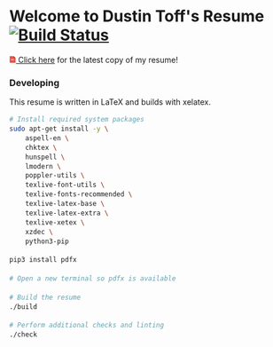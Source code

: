 # Welcome to Dustin Toff's Resume [![Build Status](https://travis-ci.com/quittle/resume.svg?branch=master)](https://travis-ci.com/quittle/resume)

[<img alt="PDF" src="/pdf-icon.svg" height="12px"/> Click here](https://resume.dustintoff.com) for the latest copy of my resume!

### Developing

This resume is written in LaTeX and builds with xelatex.

```bash
# Install required system packages
sudo apt-get install -y \
    aspell-en \
    chktex \
    hunspell \
    lmodern \
    poppler-utils \
    texlive-font-utils \
    texlive-fonts-recommended \
    texlive-latex-base \
    texlive-latex-extra \
    texlive-xetex \
    xzdec \
    python3-pip

pip3 install pdfx

# Open a new terminal so pdfx is available

# Build the resume
./build

# Perform additional checks and linting
./check
```
